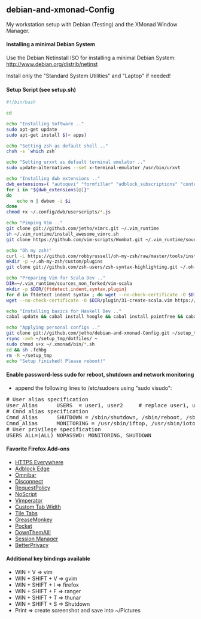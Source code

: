 ## debian-and-xmonad-Config

My workstation setup with Debian (Testing) and the XMonad Window Manager. 

#### Installing a minimal Debian System
Use the Debian Netinstall ISO for installing a minimal Debian System: http://www.debian.org/distrib/netinst

Install only the "Standard System Utilities" and "Laptop" if needed!

#### Setup Script (see setup.sh)
```bash
#!/bin/bash

cd

echo "Installing Software .."
sudo apt-get update
sudo apt-get install $(< apps)

echo "Setting zsh as default shell .."
chsh -s `which zsh`

echo "Setting urxvt as default terminal emulator .."
sudo update-alternatives --set x-terminal-emulator /usr/bin/urxvt

echo "Installing dwb extensions .."
dwb_extensions=( "autoquvi" "formfiller" "adblock_subscriptions" "contenthandler" "simplyread" "unique_tabs" )
for i in "${dwb_extensions[@]}" 
do
    echo n | dwbem -i $i
done
chmod +x ~/.config/dwb/userscripts/*.js

echo "Pimping Vim .."
git clone git://github.com/jetho/vimrc.git ~/.vim_runtime
sh ~/.vim_runtime/install_awesome_vimrc.sh
git clone https://github.com/vim-scripts/Wombat.git ~/.vim_runtime/sources_non_forked/wombat

echo "Oh my zsh!"
curl -L https://github.com/robbyrussell/oh-my-zsh/raw/master/tools/install.sh | sh
mkdir -p ~/.oh-my-zsh/custom/plugins
git clone git://github.com/zsh-users/zsh-syntax-highlighting.git ~/.oh-my-zsh/custom/plugins/zsh-syntax-highlighting

echo "Preparing Vim for Scala Dev .."
DIR=~/.vim_runtime/sources_non_forked/vim-scala
mkdir -p $DIR/{ftdetect,indent,syntax,plugin} 
for d in ftdetect indent syntax ; do wget --no-check-certificate -O $DIR/$d/scala.vim https://raw.github.com/scala/scala-dist/master/tool-support/src/vim/$d/scala.vim ;done
wget --no-check-certificate -O $DIR/plugin/31-create-scala.vim https://raw.github.com/scala/scala-dist/master/tool-support/src/vim/plugin/31-create-scala.vim

echo "Installing basics for Haskell Dev .."
cabal update && cabal install hoogle && cabal install pointfree && cabal install hlint 

echo "Applying personal configs .."
git clone git://github.com/jetho/debian-and-xmonad-Config.git ~/setup_tmp
rsync -avh ~/setup_tmp/dotfiles/ ~
sudo chmod u+x ~/.xmonad/bin/*.sh
cd && sh .fehbg 
rm -R ~/setup_tmp
echo "Setup finished! Please reboot!"
 ```

#### Enable password-less sudo for reboot, shutdown and network monitoring
- append the following lines to /etc/sudoers using "sudo visudo":
<pre>
# User alias specification
User_Alias      USERS  = user1, user2     # replace user1, user2 etc. with real user names
# Cmnd alias specification
Cmnd_Alias      SHUTDOWN = /sbin/shutdown, /sbin/reboot, /sbin/halt
Cmnd_Alias      MONITORING = /usr/sbin/iftop, /usr/sbin/iotop, /usr/sbin/nethogs
# User privilege specification
USERS ALL=(ALL) NOPASSWD: MONITORING, SHUTDOWN
</pre>

#### Favorite Firefox Add-ons
- [HTTPS Everywhere](https://www.eff.org/https-everywhere)
- [Adblock Edge](https://addons.mozilla.org/en-us/firefox/addon/adblock-edge/)
- [Omnibar](https://addons.mozilla.org/en-us/firefox/addon/omnibar/)
- [Disconnect](https://disconnect.me/)
- [RequestPolicy](https://addons.mozilla.org/en-us/firefox/addon/requestpolicy/)
- [NoScript](https://addons.mozilla.org/en-us/firefox/addon/noscript/)
- [Vimperator](https://addons.mozilla.org/en-us/firefox/addon/vimperator/)
- [Custom Tab Width](https://addons.mozilla.org/en-us/firefox/addon/custom-tab-width/)
- [Tile Tabs](https://addons.mozilla.org/en-us/firefox/addon/tile-tabs/)
- [GreaseMonkey](https://addons.mozilla.org/en-us/firefox/addon/greasemonkey/)
- [Pocket](https://addons.mozilla.org/en-us/firefox/addon/read-it-later/)
- [DownThemAll!](https://addons.mozilla.org/en-us/firefox/addon/downthemall/)
- [Session Manager](https://addons.mozilla.org/en-us/firefox/addon/session-manager/)
- [BetterPrivacy](https://addons.mozilla.org/en-us/firefox/addon/betterprivacy/)

#### Additional key bindings available
- WIN + V => vim
- WIN + SHIFT + V => gvim
- WIN + SHIFT + I => firefox
- WIN + SHIFT + F => ranger
- WIN + SHIFT + T => thunar
- WIN + SHIFT + S => Shutdown
- Print => create screenshot and save into ~/Pictures
